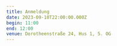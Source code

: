 ```yaml
---
title: Anmeldung
date: 2023-09-10T22:00:00.000Z
begin: 11:00
end: 12:00
venue: Dorotheenstraße 24, Hus 1, 5. OG
---
```

